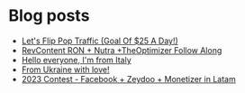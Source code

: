 # Blog posts
<!-- BLOG-POST-LIST:START -->
- [Let&#39;s Flip Pop Traffic &lpar;Goal Of $25 A Day!&rpar;](https://afflift.com/f/threads/lets-flip-pop-traffic-goal-of-25-a-day.10597/)
- [RevContent RON + Nutra +TheOptimizer Follow Along](https://afflift.com/f/threads/revcontent-ron-nutra-theoptimizer-follow-along.7210/)
- [Hello everyone, I&#39;m from Italy](https://afflift.com/f/threads/hello-everyone-im-from-italy.10595/)
- [From Ukraine with love!](https://afflift.com/f/threads/from-ukraine-with-love.10599/)
- [2023 Contest - Facebook + Zeydoo + Monetizer in Latam](https://afflift.com/f/threads/2023-contest-facebook-zeydoo-monetizer-in-latam.10256/)
<!-- BLOG-POST-LIST:END -->
